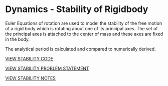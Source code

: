 <h1>Dynamics - Stability of Rigidbody </h1>



Euler Equations of rotation are used to model the stability of the free motion of a rigid body which is rotating about one of its principal axes. The set of the principal axes is attached to the center of mass and these axes are fixed in the body.



The analytical period is calculated and compared to numerically derived.



<a href="max_plomer_stability_code.m">VIEW STABILITY CODE</a>



<a href="max_plomer_stability_problem_statement.pdf">VIEW STABILITY PROBLEM STATEMENT</a>



<a href="max_plomer_stability_notes.pdf">VIEW STABILITY NOTES</a>
